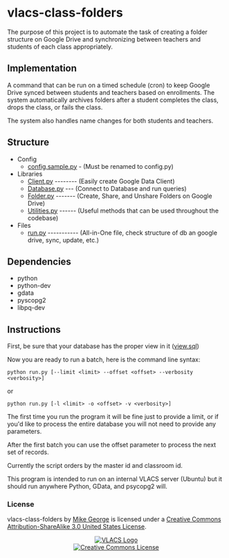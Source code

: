 # vlacs-class-folders #

The purpose of this project is to automate the task of creating a folder structure on Google Drive and synchronizing
between teachers and students of each class appropriately.

## Implementation ##

A command that can be run on a timed schedule (cron) to keep Google Drive synced between
students and teachers based on enrollments. The system automatically archives folders 
after a student completes the class, drops the class, or fails the class.

The system also handles name changes for both students and teachers.

## Structure ##
* Config
  + [config.sample.py](https://github.com/vlacs/vlacs-class-folders/blob/master/Config/config.samply.py) - (Must be renamed to config.py)
* Libraries
  + [Client.py](https://github.com/vlacs/vlacs-class-folders/blob/master/Libs/Client.py) -------- (Easily create Google Data Client)
  + [Database.py](https://github.com/vlacs/vlacs-class-folders/blob/master/Libs/Database.py) --- (Connect to Database and run queries)
  + [Folder.py](https://github.com/vlacs/vlacs-class-folders/blob/master/Libs/Folder.py) ------- (Create, Share, and Unshare Folders on Google Drive)
  + [Utilities.py](https://github.com/vlacs/vlacs-class-folders/blob/master/Libs/Utilities.py) ------ (Useful methods that can be used throughout the codebase)
* Files
  + [run.py](https://github.com/vlacs/vlacs-class-folders/blob/master/run.py) ----------- (All-in-One file, check structure of db an google drive, sync, update, etc.)

## Dependencies ##
* python
* python-dev
* gdata
* pyscopg2
* libpq-dev

## Instructions ##
First, be sure that your database has the proper view in it ([view.sql](https://github.com/vlacs/vlacs-class-folders/blob/master/view.sql))

Now you are ready to run a batch, here is the command line syntax:
```
python run.py [--limit <limit> --offset <offset> --verbosity <verbosity>]
```
or
```
python run.py [-l <limit> -o <offset> -v <verbosity>]
```
The first time you run the program it will be fine just to provide a limit, or if you'd like to process the entire
database you will not need to provide any parameters.

After the first batch you can use the offset parameter to process the next set of records.

Currently the script orders by the master id and classroom id.

This program is intended to run on an internal VLACS server (Ubuntu) but it should run anywhere
Python, GData, and psycopg2 will.

### License ###
vlacs-class-folders by [Mike George](http://mikegeorge.org) is licensed under a [Creative Commons Attribution-ShareAlike 3.0 United States License](http://creativecommons.org/licenses/by-sa/3.0/us/deed.en_US).

<p align="center"><a href="http://vlacs.org/" target="_blank"><img src="http://vlacs.org/images/VLACS_logo_no_dep_website.png" alt="VLACS Logo"/></a><br /><a rel="license" href="http://creativecommons.org/licenses/by-sa/3.0/us/deed.en_US"><img alt="Creative Commons License" style="border-width:0" src="http://i.creativecommons.org/l/by-sa/3.0/us/88x31.png" /></a></p>
